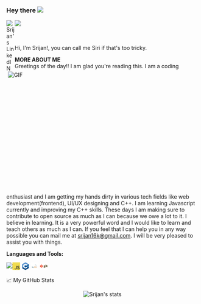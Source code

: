 ### Hey there <img src="https://media.giphy.com/media/hvRJCLFzcasrR4ia7z/giphy.gif" width="25px">
<a href="https://www.linkedin.com/in/srijan0511/">
  <img align="left" alt="Srijan's LinkedIN" width="22px" src="https://raw.githubusercontent.com/peterthehan/peterthehan/master/assets/linkedin.svg" />
</a>


![](https://visitor-badge.glitch.me/badge?page_id=Srijan0519.Srijan0519)

<br />

Hi, I'm Srijan!, you can call me Siri if that's too tricky.
<img align="right" alt="GIF" src="https://media.tenor.com/images/d1d7f6ef9cf24497a9d61b0a83a0f50e/tenor.gif" width="500" height="320" />
  
**MORE ABOUT ME**
<br>
Greetings of the day!!
I am glad you're reading this.
I am a coding enthusiast and I am getting my hands dirty in various tech fields like web development(frontend), UI/UX designing and C++.
I am learning Javascript currently and improving my C++ skills. These days I am making sure to contribute to open source as much as I can because we owe a lot to it.
I believe in learning. It is a very powerful word and I would like to learn and teach others as much as I can.
If you feel that I can help you in any way possible you can mail me at srijan16k@gmail.com. I will be very pleased to assist you with things.

**Languages and Tools:**  

<code><img height="20" src="https://raw.githubusercontent.com/github/explore/80688e429a7d4ef2fca1e82350fe8e3517d3494d/topics/javascript/javascript.png"></code>
<code><img height="20" src="https://raw.githubusercontent.com/github/explore/80688e429a7d4ef2fca1e82350fe8e3517d3494d/topics/cpp/cpp.png"></code>
<code><img height="20" src="https://raw.githubusercontent.com/github/explore/80688e429a7d4ef2fca1e82350fe8e3517d3494d/topics/mysql/mysql.png"></code>
<code><img height="20" src="https://raw.githubusercontent.com/github/explore/80688e429a7d4ef2fca1e82350fe8e3517d3494d/topics/git/git.png"></code>
<img align="left" height="35" src="https://cdn.iconscout.com/icon/free/png-512/figma-682083.png" />


📈 My GitHub Stats

<p align="center"> <img src="https://github-readme-stats.vercel.app/api?username=srijan0519&show_icons=true&theme=gotham" alt="Srijan's stats" />




